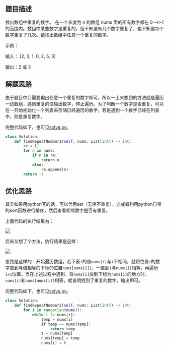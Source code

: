 ## 题目描述

找出数组中重复的数字。
在一个长度为 n 的数组 nums 里的所有数字都在 0～n-1 的范围内。数组中某些数字是重复的，但不知道有几个数字重复了，也不知道每个数字重复了几次。请找出数组中任意一个重复的数字。

示例：

输入：
[2, 3, 1, 0, 2, 5, 3]

输出：2 或 3 

## 解题思路

由于题目中只需要输出任意一个重复的数字即可，所以一上来想到的方法就是遍历一边数组，遇到重复的便输出数字，停止遍历。为了判断一个数字是否重复，可以在一开始初始化一个列表来存储已经遍历的数字，若是遇到一个数字已经在列表中，则是重复数字。

完整代码如下，也可见[solve.py](./solve.py)。

```python
class Solution:
    def findRepeatNumber1(self, nums: List[int]) -> int:
        re = []
        for n in nums:
            if n in re:
                return n
            else:
                re.append(n)
        return -1
```

## 优化思路

其实如果用python写的话，可以代用set（无序不重复），亦或者利用python自带的sort函数进行排序，然后查看相邻数字是否有重复。

上面代码的执行结果为：

![](https://i.loli.net/2021/08/17/278rX4Iv39Eafox.png)

后来又想了个方法，执行结果是这样：

![](https://i.loli.net/2021/08/17/xcgfIsb9LthG7Bj.png)

思路是这样的：开始遍历数组，若下表`i`的值`nums[i]`与`i`不相同，就将位置`i`的数字放到与值相等的下标的位置`nums[nums[i]]`，一直到`i`与`nums[i]`相等，再遍历`i+1`位置。当在上述过程中遇到，将`nums[i]`放到下标为`nums[i]`的地方时，`nums[i]`和`nums[nums[i]]`相等，就说明找到了重复的数字，输出即可。

完整代码如下，也可见[solve.py](./solve.py)。

```python
class Solution:
    def findRepeatNumber2(self, nums: List[int]) -> int:
        for i in range(len(nums)):
            while i != nums[i]:
                temp = nums[i]
                if temp == nums[temp]:
                    return temp
                t = nums[temp]
                nums[temp] = temp
                nums[i] = t
```

